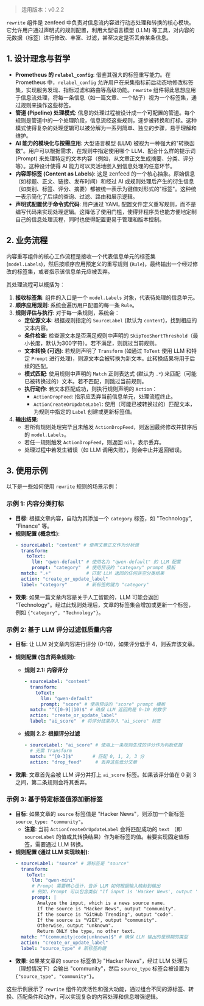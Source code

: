 > 适用版本：v0.2.2

`rewrite` 组件是 zenfeed 中负责对信息流内容进行动态处理和转换的核心模块。它允许用户通过声明式的规则配置，利用大型语言模型 (LLM) 等工具，对内容的元数据（标签）进行修改、丰富、过滤，甚至决定是否丢弃某条信息。

## 1. 设计理念与哲学

*   **Prometheus 的 `relabel_config`**: 借鉴其强大的标签重写能力。在 Prometheus 中，`relabel_config` 允许用户在采集指标前后动态地修改标签集，实现服务发现、指标过滤和路由等高级功能。`rewrite` 组件将此思想应用于信息流处理，将每一条信息（如一篇文章、一个帖子）视为一个标签集，通过规则来操作这些标签。
*   **管道 (Pipeline) 处理模式**: 信息的处理过程被设计成一个可配置的管道。每个规则是管道中的一个处理阶段，信息流经这些规则，逐步被转换和打标。这种模式使得复杂的处理逻辑可以被分解为一系列简单、独立的步骤，易于理解和维护。
*   **AI 能力的模块化与按需应用**: 大型语言模型 (LLM) 被视为一种强大的"转换函数"。用户可以根据需求，在规则中指定使用哪个 LLM、配合什么样的提示词 (Prompt) 来处理特定的文本内容（例如，从文章正文生成摘要、分类、评分等）。这种设计使得 AI 能力可以灵活地嵌入到信息处理的任意环节。
*   **内容即标签 (Content as Labels)**: 这是 zenfeed 的一个核心抽象。原始信息（如标题、正文、链接、发布时间）和经过 AI 或规则处理后产生的衍生信息（如类别、标签、评分、摘要）都被统一表示为键值对形式的"标签"。这种统一表示简化了后续的查询、过滤、路由和展示逻辑。
*   **声明式配置优于命令式代码**: 用户通过 YAML 配置文件定义重写规则，而不是编写代码来实现处理逻辑。这降低了使用门槛，使得非程序员也能方便地定制自己的信息处理流程，同时也使得配置更易于管理和版本控制。

## 2. 业务流程

内容重写组件的核心工作流程是接收一个代表信息单元的标签集 (`model.Labels`)，然后按顺序应用预定义的重写规则 (`Rule`)，最终输出一个经过修改的标签集，或者指示该信息单元应被丢弃。

其处理流程可以概括为：

1.  **接收标签集**: 组件的入口是一个 `model.Labels` 对象，代表待处理的信息单元。
2.  **顺序应用规则**: 系统会遍历用户配置的每一条 `Rule`。
3.  **规则评估与执行**: 对于每一条规则，系统会：
    *   **定位源文本**: 根据规则指定的 `SourceLabel` (默认为 `content`)，找到相应的文本内容。
    *   **条件检查**: 检查源文本是否满足规则中声明的 `SkipTooShortThreshold`（最小长度，默认为300字符）。若不满足，则跳过当前规则。
    *   **文本转换 (可选)**: 若规则声明了 `Transform` (如通过 `ToText` 使用 LLM 和特定 `Prompt` 进行处理)，则源文本会被转换为新文本。此转换结果将用于后续的匹配。
    *   **模式匹配**: 使用规则中声明的 `Match` 正则表达式 (默认为 `.*`) 来匹配（可能已被转换过的）文本。若不匹配，则跳过当前规则。
    *   **执行动作**: 若文本匹配成功，则执行规则声明的 `Action`：
        *   `ActionDropFeed`: 指示应丢弃当前信息单元，处理流程终止。
        *   `ActionCreateOrUpdateLabel`: 使用（可能已被转换过的）匹配文本，为规则中指定的 `Label` 创建或更新标签值。
4.  **输出结果**:
    *   若所有规则处理完毕且未触发 `ActionDropFeed`，则返回最终修改并排序后的 `model.Labels`。
    *   若任一规则触发 `ActionDropFeed`，则返回 `nil`，表示丢弃。
    *   处理过程中若发生错误（如 LLM 调用失败），则会中止并返回错误。


## 3. 使用示例

以下是一些如何使用 `rewrite` 规则的场景示例：

### 示例 1: 内容分类打标

*   **目标**: 根据文章内容，自动为其添加一个 `category` 标签，如 "Technology", "Finance" 等。
*   **规则配置 (概念性)**:
    ```yaml
    - sourceLabel: "content" # 使用文章正文作为分析源
      transform:
        toText:
          llm: "qwen-default" # 使用名为 "qwen-default" 的 LLM 配置
          prompt: "category"  # 使用预设的 "category" prompt 模板
      match: ".+"             # 匹配 LLM 返回的任何非空分类结果
      action: "create_or_update_label"
      label: "category"       # 新标签的键为 "category"
    ```
*   **效果**: 如果一篇文章内容是关于人工智能的，LLM 可能会返回 "Technology"。经过此规则处理后，文章的标签集会增加或更新一个标签，例如 `{"category", "Technology"}`。

### 示例 2: 基于 LLM 评分过滤低质量内容

*   **目标**: 让 LLM 对文章内容进行评分 (0-10)，如果评分低于 4，则丢弃该文章。
*   **规则配置 (包含两条规则)**:

    *   **规则 2.1: 内容评分**
        ```yaml
        - sourceLabel: "content"
          transform:
            toText:
              llm: "qwen-default"
              prompt: "score" # 使用预设的 "score" prompt 模板
          match: "^([0-9]|10)$" # 确保 LLM 返回的是 0-10 的数字
          action: "create_or_update_label"
          label: "ai_score"  # 将评分结果存入 "ai_score" 标签
        ```
    *   **规则 2.2: 根据评分过滤**
        ```yaml
        - sourceLabel: "ai_score" # 使用上一条规则生成的评分作为判断依据
          # 无需 Transform
          match: "^[0-3]$"       # 匹配 0, 1, 2, 3 分
          action: "drop_feed"     # 丢弃这些低分文章
        ```
*   **效果**: 文章首先会被 LLM 评分并打上 `ai_score` 标签。如果该评分值在 0 到 3 之间，第二条规则会将其丢弃。

### 示例 3: 基于特定标签值添加新标签

*   **目标**: 如果文章的 `source` 标签值是 "Hacker News"，则添加一个新标签 `source_type: "community"`。
    *   **注意**: 当前 `ActionCreateOrUpdateLabel` 会将匹配成功的 `text` （即 `sourceLabel` 的值或其转换结果）作为新标签的值。若要实现固定值标签，需要通过 LLM 转换。
*   **规则配置 (通过 LLM 实现映射)**:
    ```yaml
    - sourceLabel: "source" # 源标签是 "source"
      transform:
        toText:
          llm: "qwen-mini"
          # Prompt 需要精心设计，告诉 LLM 如何根据输入映射到输出
          # 例如，Prompt 可以包含类似 "If input is 'Hacker News', output 'community'. If input is 'GitHub Trending', output 'code'." 的逻辑
          prompt: |
            Analyze the input, which is a news source name.
            If the source is "Hacker News", output "community".
            If the source is "GitHub Trending", output "code".
            If the source is "V2EX", output "community".
            Otherwise, output "unknown".
            Return ONLY the type, no other text.
      match: "^(community|code|unknown)$" # 确保 LLM 输出的是预期的类型
      action: "create_or_update_label"
      label: "source_type" # 新标签的键
    ```
*   **效果**: 如果某文章的 `source` 标签值为 "Hacker News"，经过 LLM 处理后（理想情况下）会输出 "community"，然后 `source_type` 标签会被设置为 `{"source_type", "community"}`。

这些示例展示了 `rewrite` 组件的灵活性和强大功能，通过组合不同的源标签、转换、匹配条件和动作，可以实现复杂的内容处理和信息增强逻辑。
